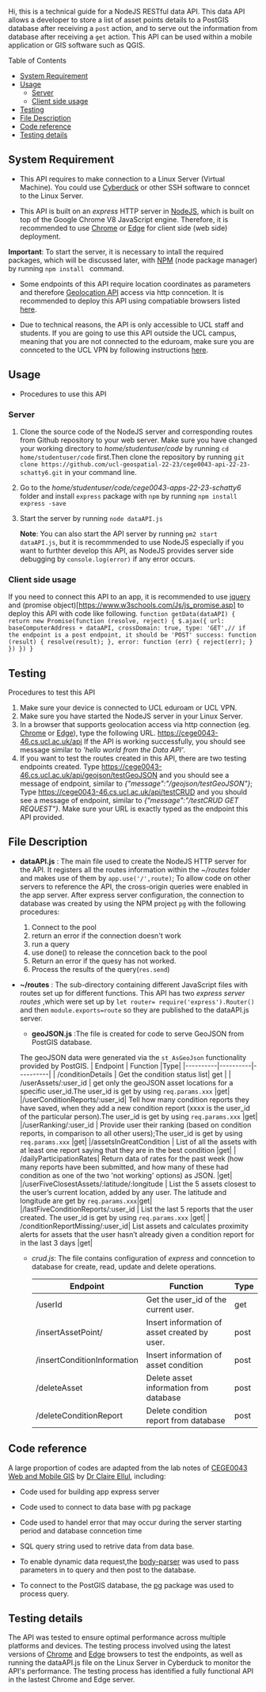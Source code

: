 Hi, this is a technical guide for a NodeJS RESTful data API.
This data API allows a developer to store a list of asset points details to a PostGIS database after receiving a `post` action, and to serve out the information from database after receiving a `get` action. This API can be used within a mobile application or GIS software such as QGIS. 

Table of Contents
- [System Requirement](#system-requirement)
- [Usage](#usage)
  - [Server](#server)
  - [Client side usage](#client-side-usage)
- [Testing](#testing)
- [File Description ](#file-description-)
- [Code reference](#code-reference)
- [Testing details](#testing-details)



## System Requirement<a name='system requirement'></a>
* This API requires to make connection to a Linux Server (Virtual Machine). You could use [Cyberduck](https://cyberduck.io/) or other SSH software to conncet to the Linux Server.
  
* This API is built on an *express* HTTP server in [NodeJS](https://nodejs.dev/en/learn/), which is built on top of the Google Chrome V8 JavaScript engine. Therefore, it is recommended to use [Chrome](https://www.google.com/chrome/bsem/download/en_uk/?brand=VDKB&ds_kid=43700066121069632&gclid=d53981d5ca731eb97766e59df96fa596&gclsrc=3p.ds&utm_source=bing&utm_medium=cpc&utm_campaign=1605158%20%7C%20Chrome%20Win11%20%7C%20DR%20%7C%20ESS01%20%7C%20EMEA%20%7C%20GB%20%7C%20en%20%7C%20Desk%20%7C%20SEM%20%7C%20BKWS%20-%20EXA%20%7C%20Txt%20%7C%20Bing_Top%20KWDS&utm_term=google%20chrome&utm_content=Desk%20%7C%20BKWS%20-%20EXA%20%7C%20Txt_Google%20Chrome%20Top%20KWDS&gclid=d53981d5ca731eb97766e59df96fa596&gclsrc=3p.ds) or [Edge](https://www.microsoft.com/en-gb/edge/download?form=MA13FJ) for client side (web side) deployment.
  
**Important**: To start the server, it is necessary to intall the required packages, which will be discussed later, with [NPM](https://www.npmjs.com/) (node package manager) by running `npm install ` command. 


* Some endpoints of this API require location coordinates as parameters and therefore [Geolocation API](https://developer.mozilla.org/en-US/docs/Web/API/Geolocation_API) access via http conncetion. It is recommended to deploy this API using compatiable browsers listed [here](https://developer.mozilla.org/en-US/docs/Web/API/Geolocation#browser_compatibility). 
  
* Due to technical reasons, the API is only accessible to UCL staff and students. If you are going to use this API outside the UCL campus, meaning that you are not connected to the eduroam, make sure you are connceted to the UCL VPN by following instructions [here](https://www.ucl.ac.uk/isd/services/get-connected/ucl-virtual-private-network-vpn).


## Usage<a name="usage"></a>

* Procedures to use this API
### Server
1. Clone the source code of the NodeJS server and corresponding routes from Github repository to your web server. Make sure you have changed your working directory to  *home/studentuser/code* by running  `cd home/studentuser/code` first.Then clone the repository by running `git clone https://github.com/ucl-geospatial-22-23/cege0043-api-22-23-schatty6.git` in your command line.

2. Go to the *home/studentuser/code/cege0043-apps-22-23-schatty6* folder and install `express` package with `npm` by running
   `npm install express -save`

3. Start the server by running 
   `node dataAPI.js`

   **Note**: You can also start the API server by running `pm2 start dataAPI.js`, but it is recommmended to use NodeJS especially if you want to furthter develop this API, as NodeJS provides server side debugging by `console.log(error)` if any error occurs. 
   

### Client side usage
If you need to connect this API to an app, it is recommended to use [jquery](https://jquery.com/) and (promise object)[https://www.w3schools.com/Js/js_promise.asp] to deploy this API with code like following.
`
function getData(dataAPI) {
    return new Promise(function (resolve, reject) {
        $.ajax({
            url: baseComputerAddress + dataAPI,
            crossDomain: true,
            type: 'GET',// if the endpoint is a post endpoint, it should be 'POST'
            success: function (result) {
                resolve(result);
            },
            error: function (err) {
                reject(err);
            }
        })
    })
}
` 
## Testing
Procedures to test this API
1. Make sure your device is connected to UCL eduroam or UCL VPN.
2. Make sure you have started the NodeJS server in your Linux Server.
3. In a browser that supports geolocation access via http connection (eg. [Chrome](https://www.google.com/chrome/bsem/download/en_uk/?brand=VDKB&ds_kid=43700066121069632&gclid=d53981d5ca731eb97766e59df96fa596&gclsrc=3p.ds&utm_source=bing&utm_medium=cpc&utm_campaign=1605158%20%7C%20Chrome%20Win11%20%7C%20DR%20%7C%20ESS01%20%7C%20EMEA%20%7C%20GB%20%7C%20en%20%7C%20Desk%20%7C%20SEM%20%7C%20BKWS%20-%20EXA%20%7C%20Txt%20%7C%20Bing_Top%20KWDS&utm_term=google%20chrome&utm_content=Desk%20%7C%20BKWS%20-%20EXA%20%7C%20Txt_Google%20Chrome%20Top%20KWDS&gclid=d53981d5ca731eb97766e59df96fa596&gclsrc=3p.ds) or [Edge](https://www.microsoft.com/en-gb/edge/download?form=MA13FJ)), type the following URL.
https://cege0043-46.cs.ucl.ac.uk/api
If the API is working successfully, you should see message similar to *'hello world from the Data API'*. 
4. If you want to test the routes created in this API, there are two testing endpoints created.
Type https://cege0043-46.cs.ucl.ac.uk/api/geojson/testGeoJSON and you should see a message of endpoint, similar to *{"message":"/geojson/testGeoJSON"}*;
Type https://cege0043-46.cs.ucl.ac.uk/api/testCRUD and you should see a message of endpoint, similar to *{"message":"/testCRUD GET REQUEST"}*.
Make sure your URL is exactly typed as the endpoint this API provided.

## File Description <a name='file-description'></a>
* **dataAPI.js** : 
  The main file used to create the NodeJS HTTP server for the API. It registers all the routes information within the *~/routes* folder and makes use of them by `app.use('/',route)`;
To allow code on other servers to reference the API, the cross-origin queries were enabled in the app server.
After express server configuration, the connection to database was created by using the NPM project `pg` with the following procedures:
  1. Connect to the pool
  2. return an error if the connection doesn't work
  3. run a query
  4. use done() to release the conncetion back to the pool
  5. Return an error if the quesy has not worked.
  6. Process the results of the query(`res.send`)


* **~/routes** : The sub-directory containing different JavaScript files with routes set up for different functions.
   This API has two *express server routes* ,which were set up by 
   `let router= require('express').Router()` and then `module.exports=route` 
   so they are published to the dataAPI.js server. 

  
  * **geoJSON.js** :The file is created for code to serve GeoJSON from PostGIS database. 
    
  The geoJSON data were generated via the `st_AsGeoJson` functionality provided by PostGIS.
    | Endpoint | Function |Type|
    |----------|----------|----------|
    | /conditionDetails | Get the condition status list|  get |
    | /userAssets/:user_id | get only the geoJSON asset locations for a specific user_id.The user_id is get by using `req.params.xxx` |get|
    |/userConditionReports/:user_id| Tell how many condition reports they have saved, when they add a new condition report (xxxx is the user_id of the particular person).The user_id is get by using `req.params.xxx` |get|
    |/userRanking/:user_id | Provide user their ranking (based on condition reports, in comparison to all other users);The user_id is get by using `req.params.xxx` |get|
    |/assetsInGreatCondition |  List of all the assets with at least one report saying that they are in the best condition |get|
    | /dailyParticipationRates| Return data of rates for the past week (how many reports have been submitted, and how many of these had condition as one of the two 'not working' options) as JSON. |get|
    |/userFiveClosestAssets/:latitude/:longitude | List the 5 assets closest to the user’s current location, added by any user. The latitude and longitude are get by `req.params.xxx`|get|
    |/lastFiveConditionReports/:user_id | List the last 5 reports that the user created. The user_id is get by using `req.params.xxx`  |get|
    | /conditionReportMissing/:user_id| List assets and calculates proximity alerts for assets that the user hasn’t already given a condition report for in the last 3 days |get|


  * *crud.js*:
  The file contains configuration of *express* and conncetion to database for create, read, update and delete operations.   

    | Endpoint | Function |Type|
    |----------|----------|----------|
    |/userId|Get the user_id of the current user.|get|
    |/insertAssetPoint/|Insert information of asset created by user.|post|
    |/insertConditionInformation|Insert information of asset condition|post|
    |/deleteAsset|Delete asset information from database|post|
    |/deleteConditionReport|Delete condition report from database|post|


## Code reference<a name="reference"></a>

A large proportion of codes are adapted from the lab notes of [CEGE0043 Web and Mobile GIS](https://moodle.ucl.ac.uk/course/view.php?id=29666) by [Dr Claire Ellul](https://www.ucl.ac.uk/civil-environmental-geomatic-engineering/people/dr-claire-ellul), including:
   * Code used for building app express server
   * Code used to connect to data base with pg package
   * Code used to handel error that may occur during the server starting period and database conncetion time
   * SQL query string used to retrive data from data base.
  
* To enable dynamic data request,the [body-parser](https://www.npmjs.com/package/body-parser) was used to pass parameters in to query and then post to the database.
* To connect to the PostGIS database, the [pg](https://www.npmjs.com/package/pg) package was used to process query.
  
## Testing details
The API was tested to ensure optimal performance across multiple platforms and devices. The testing process involved using the latest versions of [Chrome](https://www.google.com/chrome/bsem/download/en_uk/?brand=VDKB&ds_kid=43700066121069632&gclid=d53981d5ca731eb97766e59df96fa596&gclsrc=3p.ds&utm_source=bing&utm_medium=cpc&utm_campaign=1605158%20%7C%20Chrome%20Win11%20%7C%20DR%20%7C%20ESS01%20%7C%20EMEA%20%7C%20GB%20%7C%20en%20%7C%20Desk%20%7C%20SEM%20%7C%20BKWS%20-%20EXA%20%7C%20Txt%20%7C%20Bing_Top%20KWDS&utm_term=google%20chrome&utm_content=Desk%20%7C%20BKWS%20-%20EXA%20%7C%20Txt_Google%20Chrome%20Top%20KWDS&gclid=d53981d5ca731eb97766e59df96fa596&gclsrc=3p.ds) and [Edge](https://www.microsoft.com/en-gb/edge/download?form=MA13FJ) browsers to test the endpoints, as well as running the dataAPI.js file on the Linux Server in Cyberduck to monitor the API's performance. 
The testing process has identified a fully functional API in the lastest Chrome and Edge server.
  


